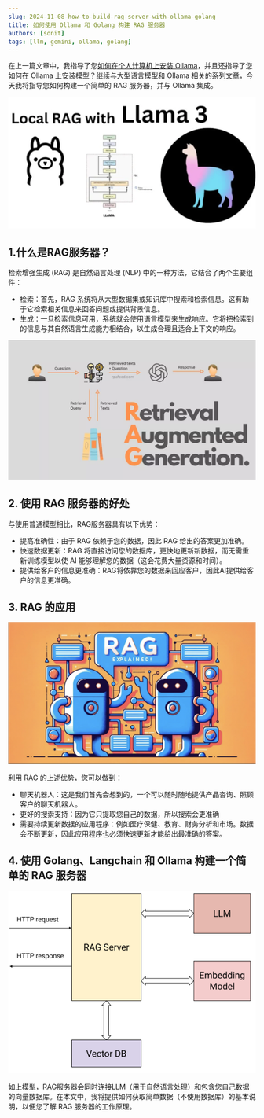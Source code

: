 ```yaml
---
slug: 2024-11-08-how-to-build-rag-server-with-ollama-golang
title: 如何使用 Ollama 和 Golang 构建 RAG 服务器
authors: [sonit]
tags: [llm, gemini, ollama, golang]
---
```


在上一篇文章中，我指导了您[如何在个人计算机上安装 Ollama](/2024-11-01-how-to-install-large-language-model-locally)，并且还指导了您如何在 Ollama 上安装模型？继续与大型语言模型和 Ollama 相关的系列文章，今天我将指导您如何构建一个简单的 RAG 服务器，并与 Ollama 集成。

<!-- truncate -->

![如何在个人电脑上安装 Ollama](./img/ollama_rag_server_1.png)

## 1.什么是RAG服务器？

检索增强生成 (RAG) 是自然语言处理 (NLP) 中的一种方法，它结合了两个主要组件：
- 检索：首先，RAG 系统将从大型数据集或知识库中搜索和检索信息。这有助于它检索相关信息来回答问题或提供背景信息。
- 生成：一旦检索信息可用，系统就会使用语言模型来生成响应。它将把检索到的信息与其自然语言生成能力相结合，以生成合理且适合上下文的响应。

![什么是 RAG 服务器](./img/ollama_rag_server_4.png)

## 2. 使用 RAG 服务器的好处

与使用普通模型相比，RAG服务器具有以下优势：

- 提高准确性：由于 RAG 依赖于您的数据，因此 RAG 给出的答案更加准确。
- 快速数据更新：RAG 将直接访问您的数据库，更快地更新新数据，而无需重新训练模型以使 AI 能够理解您的数据（这会花费大量资源和时间）。
- 提供给客户的信息更准确：RAG将依靠您的数据来回应客户，因此AI提供给客户的信息更准确。

## 3. RAG 的应用

![RAG 应用程序](./img/ollama_rag_server_3.png)

利用 RAG 的上述优势，您可以做到：
- 聊天机器人：这是我们首先会想到的，一个可以随时随地提供产品咨询、照顾客户的聊天机器人。
- 更好的搜索支持：因为它只提取您自己的数据，所以搜索会更准确
- 需要持续更新数据的应用程序：例如医疗保健、教育、财务分析和市场。数据会不断更新，因此应用程序也必须快速更新才能给出最准确的答案。

## 4. 使用 Golang、Langchain 和 Ollama 构建一个简单的 RAG 服务器

![RAG 服务器构建](./img/ollama_rag_server_2.png)

如上模型，RAG服务器会同时连接LLM（用于自然语言处理）和包含您自己数据的向量数据库。在本文中，我将提供如何获取简单数据（不使用数据库）的基本说明，以便您了解 RAG 服务器的工作原理。



